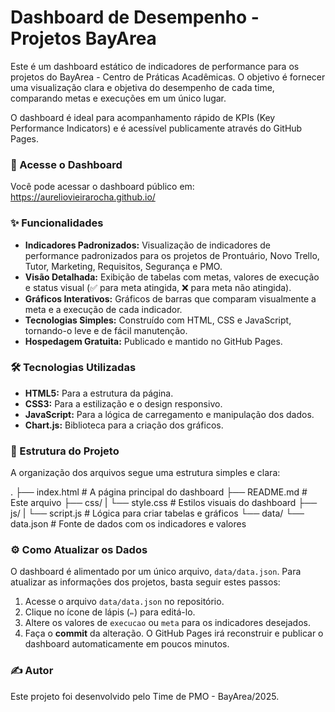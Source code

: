 # Dashboard de Desempenho - Projetos BayArea

Este é um dashboard estático de indicadores de performance para os projetos do BayArea - Centro de Práticas Acadêmicas.
O objetivo é fornecer uma visualização clara e objetiva do desempenho de cada time, comparando metas e execuções em um único lugar.

O dashboard é ideal para acompanhamento rápido de KPIs (Key Performance Indicators) e é acessível publicamente através do GitHub Pages.

### 🔗 Acesse o Dashboard

Você pode acessar o dashboard público em:
https://aureliovieirarocha.github.io/

### ✨ Funcionalidades

* **Indicadores Padronizados:** Visualização de indicadores de performance padronizados para os projetos de Prontuário, Novo Trello, Tutor, Marketing, Requisitos, Segurança e PMO.
* **Visão Detalhada:** Exibição de tabelas com metas, valores de execução e status visual (✅ para meta atingida, ❌ para meta não atingida).
* **Gráficos Interativos:** Gráficos de barras que comparam visualmente a meta e a execução de cada indicador.
* **Tecnologias Simples:** Construído com HTML, CSS e JavaScript, tornando-o leve e de fácil manutenção.
* **Hospedagem Gratuita:** Publicado e mantido no GitHub Pages.

### 🛠️ Tecnologias Utilizadas

* **HTML5:** Para a estrutura da página.
* **CSS3:** Para a estilização e o design responsivo.
* **JavaScript:** Para a lógica de carregamento e manipulação dos dados.
* **Chart.js:** Biblioteca para a criação dos gráficos.

### 📁 Estrutura do Projeto

A organização dos arquivos segue uma estrutura simples e clara:

.
├── index.html          # A página principal do dashboard
├── README.md           # Este arquivo
├── css/
|  └── style.css       # Estilos visuais do dashboard
├── js/
|  └── script.js       # Lógica para criar tabelas e gráficos
└── data/
  └── data.json       # Fonte de dados com os indicadores e valores

### ⚙️ Como Atualizar os Dados

O dashboard é alimentado por um único arquivo, `data/data.json`. Para atualizar as informações dos projetos, basta seguir estes passos:

1.  Acesse o arquivo `data/data.json` no repositório.
2.  Clique no ícone de lápis (`✏️`) para editá-lo.
3.  Altere os valores de `execucao` ou `meta` para os indicadores desejados.
4.  Faça o **commit** da alteração. O GitHub Pages irá reconstruir e publicar o dashboard automaticamente em poucos minutos.

### ✍️ Autor

Este projeto foi desenvolvido pelo Time de PMO - BayArea/2025.
